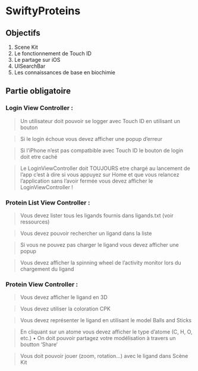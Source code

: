# SwiftyProteins

## Objectifs

1. Scene Kit
2. Le fonctionnement de Touch ID
3. Le partage sur iOS
4. UISearchBar
5. Les connaissances de base en biochimie

## Partie obligatoire
### Login View Controller :
> Un utilisateur doit pouvoir se logger avec Touch ID en utilisant un bouton

> Si le login échoue vous devez afficher une popup d’erreur

> Si l’iPhone n’est pas compatbible avec Touch ID le bouton de login doit etre caché

> Le LoginViewController doit TOUJOURS etre chargé au lancement de l’app c’est à dire si vous appuyez sur Home et que vous relancez l’application sans l’avoir fermée vous devez afficher le LoginViewController !
### Protein List View Controller :
> Vous devez lister tous les ligands fournis dans ligands.txt (voir ressources)

> Vous devez pouvoir rechercher un ligand dans la liste

> Si vous ne pouvez pas charger le ligand vous devez afficher une popup

> Vous devez afficher la spinning wheel de l’activity monitor lors du chargement du ligand
### Protein View Controller :
> Vous devez afficher le ligand en 3D

> Vous devez utiliser la coloration CPK

> Vous devez représenter le ligand en utilisant le model Balls and Sticks

> En cliquant sur un atome vous devez afficher le type d’atome (C, H, O, etc.) • On doit pouvoir partagez votre modélisation à travers un boutton ‘Share‘

> Vous doit pouvoir jouer (zoom, rotation...) avec le ligand dans Scène Kit



